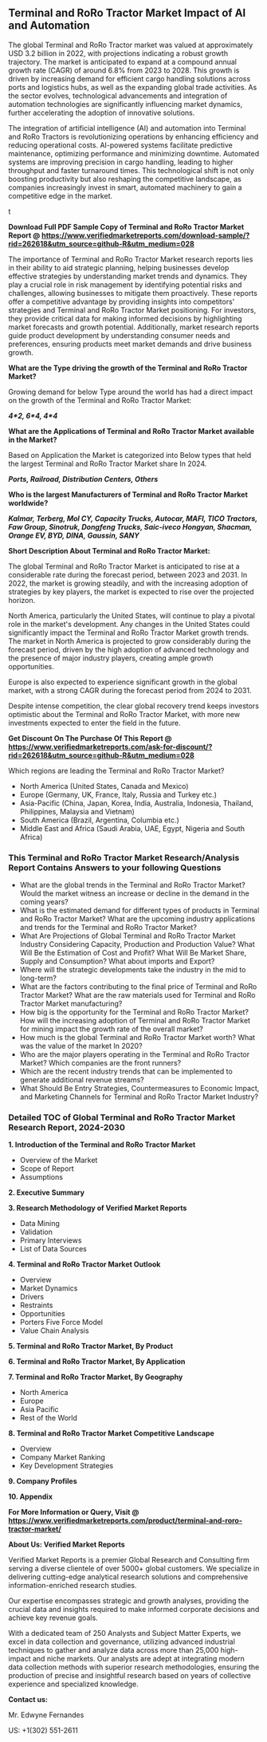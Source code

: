 <h2>Terminal and RoRo Tractor Market Impact of AI and Automation</h2><p>The global Terminal and RoRo Tractor market was valued at approximately USD 3.2 billion in 2022, with projections indicating a robust growth trajectory. The market is anticipated to expand at a compound annual growth rate (CAGR) of around 6.8% from 2023 to 2028. This growth is driven by increasing demand for efficient cargo handling solutions across ports and logistics hubs, as well as the expanding global trade activities. As the sector evolves, technological advancements and integration of automation technologies are significantly influencing market dynamics, further accelerating the adoption of innovative solutions.</p><p>The integration of artificial intelligence (AI) and automation into Terminal and RoRo Tractors is revolutionizing operations by enhancing efficiency and reducing operational costs. AI-powered systems facilitate predictive maintenance, optimizing performance and minimizing downtime. Automated systems are improving precision in cargo handling, leading to higher throughput and faster turnaround times. This technological shift is not only boosting productivity but also reshaping the competitive landscape, as companies increasingly invest in smart, automated machinery to gain a competitive edge in the market.</p>t</p><p id="" class=""><strong>Download Full PDF Sample Copy of Terminal and RoRo Tractor Market Report @ <a href="https://www.verifiedmarketreports.com/download-sample/?rid=262618&utm_source=github-R&utm_medium=028" target="_blank">https://www.verifiedmarketreports.com/download-sample/?rid=262618&utm_source=github-R&utm_medium=028</a></strong></p><p>The importance of&nbsp;Terminal and RoRo Tractor Market research reports lies in their ability to aid strategic planning, helping businesses develop effective strategies by understanding market trends and dynamics. They play a crucial role in risk management by identifying potential risks and challenges, allowing businesses to mitigate them proactively. These reports offer a competitive advantage by providing insights into competitors' strategies and Terminal and RoRo Tractor Market positioning. For investors, they provide critical data for making informed decisions by highlighting market forecasts and growth potential. Additionally, market research reports guide product development by understanding consumer needs and preferences, ensuring products meet market demands and drive business growth.</p><p><strong>What are the&nbsp;Type driving the growth of the Terminal and RoRo Tractor Market?</strong></p><p id="" class="">Growing demand for below Type around the world has had a direct impact on the growth of the Terminal and RoRo Tractor Market:</p><em><strong>4*2, 6*4, 4*4</strong></em></p><strong>What are the&nbsp;Applications&nbsp;of Terminal and RoRo Tractor Market available in the Market?</strong></p><p id="" class="">Based on Application the Market is categorized into Below types that held the largest Terminal and RoRo Tractor Market share In 2024.</p><em><strong>Ports, Railroad, Distribution Centers, Others</strong></em></p><strong>Who is the largest Manufacturers of Terminal and RoRo Tractor Market worldwide?</strong></p><p><em><strong>Kalmar, Terberg, Mol CY, Capacity Trucks, Autocar, MAFI, TICO Tractors, Faw Group, Sinotruk, Dongfeng Trucks, Saic-iveco Hongyan, Shacman, Orange EV, BYD, DINA, Gaussin, SANY</strong></em></p><p id="" class=""><strong>Short Description About Terminal and RoRo Tractor Market:</strong></p><p>The global Terminal and RoRo Tractor Market is anticipated to rise at a considerable rate during the forecast period, between 2023 and 2031. In 2022, the market is growing steadily, and with the increasing adoption of strategies by key players, the market is expected to rise over the projected horizon.</p><p>North America, particularly the United States, will continue to play a pivotal role in the market's development. Any changes in the United States could significantly impact the Terminal and RoRo Tractor Market growth trends. The market in North America is projected to grow considerably during the forecast period, driven by the high adoption of advanced technology and the presence of major industry players, creating ample growth opportunities.</p><p>Europe is also expected to experience significant growth in the global market, with a strong CAGR during the forecast period from 2024 to 2031.</p><p>Despite intense competition, the clear global recovery trend keeps investors optimistic about the Terminal and RoRo Tractor Market, with more new investments expected to enter the field in the future.</p><p id="" class=""><strong>Get Discount On The Purchase Of This Report @ <a href="https://www.verifiedmarketreports.com/ask-for-discount/?rid=262618&utm_source=github-R&utm_medium=028" target="_blank">https://www.verifiedmarketreports.com/ask-for-discount/?rid=262618&utm_source=github-R&utm_medium=028</a></strong></p>Which regions are leading the Terminal and RoRo Tractor Market?</p><ul><li>North America (United States, Canada and Mexico)</li><li>Europe (Germany, UK, France, Italy, Russia and Turkey etc.)</li><li>Asia-Pacific (China, Japan, Korea, India, Australia, Indonesia, Thailand, Philippines, Malaysia and Vietnam)</li><li>South America (Brazil, Argentina, Columbia etc.)</li><li>Middle East and Africa (Saudi Arabia, UAE, Egypt, Nigeria and South Africa)</li></ul><h3 id="" class="">This Terminal and RoRo Tractor Market Research/Analysis Report Contains Answers to your following Questions</h3><ul><li>What are the global trends in the Terminal and RoRo Tractor Market? Would the market witness an increase or decline in the demand in the coming years?</li><li>What is the estimated demand for different types of products in Terminal and RoRo Tractor Market? What are the upcoming industry applications and trends for the Terminal and RoRo Tractor Market?</li><li>What Are Projections of Global Terminal and RoRo Tractor Market Industry Considering Capacity, Production and Production Value? What Will Be the Estimation of Cost and Profit? What Will Be Market Share, Supply and Consumption? What about imports and Export?</li><li>Where will the strategic developments take the industry in the mid to long-term?</li><li>What are the factors contributing to the final price of Terminal and RoRo Tractor Market? What are the raw materials used for Terminal and RoRo Tractor Market manufacturing?</li><li>How big is the opportunity for the Terminal and RoRo Tractor Market? How will the increasing adoption of Terminal and RoRo Tractor Market for mining impact the growth rate of the overall market?</li><li>How much is the global Terminal and RoRo Tractor Market worth? What was the value of the market In 2020?</li><li>Who are the major players operating in the Terminal and RoRo Tractor Market? Which companies are the front runners?</li><li>Which are the recent industry trends that can be implemented to generate additional revenue streams?</li><li>What Should Be Entry Strategies, Countermeasures to Economic Impact, and Marketing Channels for Terminal and RoRo Tractor Market Industry?</li></ul><h3 id="" class="">Detailed TOC of Global Terminal and RoRo Tractor Market Research Report, 2024-2030</h3><p id="" class=""><strong>1. Introduction of the Terminal and RoRo Tractor Market</strong></p><ul><li>Overview of the Market</li><li>Scope of Report</li><li>Assumptions</li></ul><p id="" class=""><strong>2. Executive Summary</strong></p><p id="" class=""><strong>3. Research Methodology of Verified Market Reports</strong></p><ul><li>Data Mining</li><li>Validation</li><li>Primary Interviews</li><li>List of Data Sources</li></ul><p id="" class=""><strong>4. Terminal and RoRo Tractor Market Outlook</strong></p><ul><li>Overview</li><li>Market Dynamics</li><li>Drivers</li><li>Restraints</li><li>Opportunities</li><li>Porters Five Force Model</li><li>Value Chain Analysis</li></ul><p id="" class=""><strong>5. Terminal and RoRo Tractor Market, By Product</strong></p><p id="" class=""><strong>6. Terminal and RoRo Tractor Market, By Application</strong></p><p id="" class=""><strong>7. Terminal and RoRo Tractor Market, By Geography</strong></p><ul><li>North America</li><li>Europe</li><li>Asia Pacific</li><li>Rest of the World</li></ul><p id="" class=""><strong>8. Terminal and RoRo Tractor Market Competitive Landscape</strong></p><ul><li>Overview</li><li>Company Market Ranking</li><li>Key Development Strategies</li></ul><p id="" class=""><strong>9. Company Profiles</strong></p><p id="" class=""><strong>10. Appendix</strong></p><p id="" class=""><strong>For More Information or Query, Visit @ <a href="https://www.verifiedmarketreports.com/product/terminal-and-roro-tractor-market/" target="_blank">https://www.verifiedmarketreports.com/product/terminal-and-roro-tractor-market/</a></strong></p><p id="" class=""><strong>About Us: Verified Market Reports</strong></p><p id="" class="">Verified Market Reports is a premier Global Research and Consulting firm serving a diverse clientele of over 5000+ global customers. We specialize in delivering cutting-edge analytical research solutions and comprehensive information-enriched research studies.</p><p id="" class="">Our expertise encompasses strategic and growth analyses, providing the crucial data and insights required to make informed corporate decisions and achieve key revenue goals.</p><p id="" class="">With a dedicated team of 250 Analysts and Subject Matter Experts, we excel in data collection and governance, utilizing advanced industrial techniques to gather and analyze data across more than 25,000 high-impact and niche markets. Our analysts are adept at integrating modern data collection methods with superior research methodologies, ensuring the production of precise and insightful research based on years of collective experience and specialized knowledge.</p><p id="" class=""><strong>Contact us:</strong></p><p id="" class="">Mr. Edwyne Fernandes</p><p id="" class="">US: +1(302) 551-2611</p>